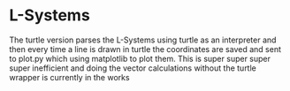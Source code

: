 # L-Systems
The turtle version parses the L-Systems using turtle as an interpreter and then every time a line is drawn in turtle the coordinates are saved and sent to plot.py which using matplotlib to plot them. This is super super super super inefficient and doing the vector calculations without the turtle wrapper is currently in the works

